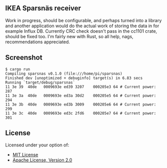 ## IKEA Sparsnäs receiver

Work in progress, should be configurable, and perhaps turned into a library and another
application would do the actual work of storing the data in for example Influx DB. Currently
CRC check doesn't pass in the cc1101 crate, should be fixed too. I'm fairly new with Rust,
so all help, nags, recommendations appreciated.

## Screenshot

    $ cargo run
    Compiling sparsnas v0.1.0 (file:///home/pi/sparsnas)
    Finished dev [unoptimized + debuginfo] target(s) in 6.83 secs
    Running `target/debug/sparsnas`
    11 3e 39  40de   0009693e ed39 3207    000205e3 64 # Current power: 287
    11 3e 3a  40de   0009693e ed3a 30d2    000205e5 64 # Current power: 294
    11 3e 3b  40de   0009693e ed3b 3009    000205e6 64 # Current power: 299
    11 3e 3c  40de   0009693e ed3c 2fd6    000205e7 64 # Current power: 301

## License

Licensed under your option of:

* [MIT License](LICENSE-MIT)
* [Apache License, Version 2.0](LICENSE-APACHE)
